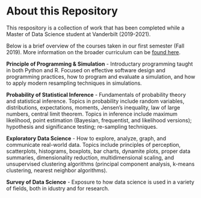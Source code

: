 # About this Repository
This respository is a collection of work that has been completed while a Master of Data Science student at Vanderbilt (2019-2021).

Below is a brief overview of the courses taken in our first semester (Fall 2019). More information on the broader curriculum can be [found here](https://www.vanderbilt.edu/datascience/academics/msprogram/curriculum/).

**Principle of Programming & Simulation** - Introductary programming taught in both Python and R. Focused on effective software design and programming practices, how to program and evaluate a simulation, and how to apply modern resampling techniques in simulations.

**Probability of Statistical Inference** - Fundamentals of probability theory and statistical inference. Topics in probability include random variables, distributions, expectations, moments, Jensen’s inequality, law of large numbers, central limit theorem. Topics in inference include maximum likelihood, point estimation (Bayesian, frequentist, and likelihood versions); hypothesis and significance testing; re-sampling techniques.

**Exploratory Data Science** - How to explore, analyze, graph, and communicate real-world data. Topics include principles of perception, scatterplots, histograms, boxplots, bar charts, dynamite plots, proper data summaries, dimensionality reduction, multidimensional scaling, and unsupervised clustering algorithms (principal component analysis, k-means clustering, nearest neighbor algorithms).

**Survey of Data Science** - Exposure to how data science is used in a variety of fields, both in idustry and for research.
